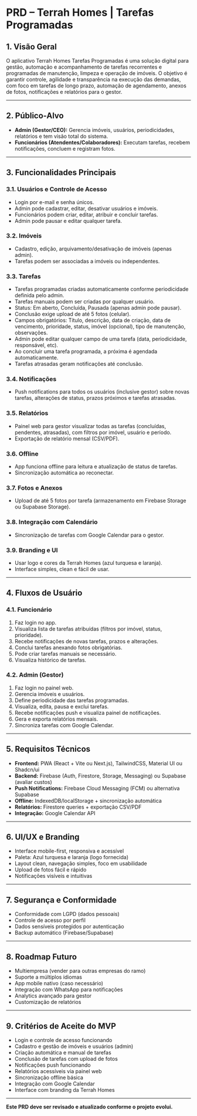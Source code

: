 # PRD – Terrah Homes | Tarefas Programadas

## 1. Visão Geral
O aplicativo Terrah Homes Tarefas Programadas é uma solução digital para gestão, automação e acompanhamento de tarefas recorrentes e programadas de manutenção, limpeza e operação de imóveis. O objetivo é garantir controle, agilidade e transparência na execução das demandas, com foco em tarefas de longo prazo, automação de agendamento, anexos de fotos, notificações e relatórios para o gestor.

---

## 2. Público-Alvo
- **Admin (Gestor/CEO):** Gerencia imóveis, usuários, periodicidades, relatórios e tem visão total do sistema.
- **Funcionários (Atendentes/Colaboradores):** Executam tarefas, recebem notificações, concluem e registram fotos.

---

## 3. Funcionalidades Principais
### 3.1. Usuários e Controle de Acesso
- Login por e-mail e senha únicos.
- Admin pode cadastrar, editar, desativar usuários e imóveis.
- Funcionários podem criar, editar, atribuir e concluir tarefas.
- Admin pode pausar e editar qualquer tarefa.

### 3.2. Imóveis
- Cadastro, edição, arquivamento/desativação de imóveis (apenas admin).
- Tarefas podem ser associadas a imóveis ou independentes.

### 3.3. Tarefas
- Tarefas programadas criadas automaticamente conforme periodicidade definida pelo admin.
- Tarefas manuais podem ser criadas por qualquer usuário.
- Status: Em aberto, Concluída, Pausada (apenas admin pode pausar).
- Conclusão exige upload de até 5 fotos (celular).
- Campos obrigatórios: Título, descrição, data de criação, data de vencimento, prioridade, status, imóvel (opcional), tipo de manutenção, observações.
- Admin pode editar qualquer campo de uma tarefa (data, periodicidade, responsável, etc).
- Ao concluir uma tarefa programada, a próxima é agendada automaticamente.
- Tarefas atrasadas geram notificações até conclusão.

### 3.4. Notificações
- Push notifications para todos os usuários (inclusive gestor) sobre novas tarefas, alterações de status, prazos próximos e tarefas atrasadas.

### 3.5. Relatórios
- Painel web para gestor visualizar todas as tarefas (concluídas, pendentes, atrasadas), com filtros por imóvel, usuário e período.
- Exportação de relatório mensal (CSV/PDF).

### 3.6. Offline
- App funciona offline para leitura e atualização de status de tarefas.
- Sincronização automática ao reconectar.

### 3.7. Fotos e Anexos
- Upload de até 5 fotos por tarefa (armazenamento em Firebase Storage ou Supabase Storage).

### 3.8. Integração com Calendário
- Sincronização de tarefas com Google Calendar para o gestor.

### 3.9. Branding e UI
- Usar logo e cores da Terrah Homes (azul turquesa e laranja).
- Interface simples, clean e fácil de usar.

---

## 4. Fluxos de Usuário
### 4.1. Funcionário
1. Faz login no app.
2. Visualiza lista de tarefas atribuídas (filtros por imóvel, status, prioridade).
3. Recebe notificações de novas tarefas, prazos e alterações.
4. Conclui tarefas anexando fotos obrigatórias.
5. Pode criar tarefas manuais se necessário.
6. Visualiza histórico de tarefas.

### 4.2. Admin (Gestor)
1. Faz login no painel web.
2. Gerencia imóveis e usuários.
3. Define periodicidade das tarefas programadas.
4. Visualiza, edita, pausa e exclui tarefas.
5. Recebe notificações push e visualiza painel de notificações.
6. Gera e exporta relatórios mensais.
7. Sincroniza tarefas com Google Calendar.

---

## 5. Requisitos Técnicos
- **Frontend:** PWA (React + Vite ou Next.js), TailwindCSS, Material UI ou Shadcn/ui
- **Backend:** Firebase (Auth, Firestore, Storage, Messaging) ou Supabase (avaliar custos)
- **Push Notifications:** Firebase Cloud Messaging (FCM) ou alternativa Supabase
- **Offline:** IndexedDB/localStorage + sincronização automática
- **Relatórios:** Firestore queries + exportação CSV/PDF
- **Integração:** Google Calendar API

---

## 6. UI/UX e Branding
- Interface mobile-first, responsiva e acessível
- Paleta: Azul turquesa e laranja (logo fornecida)
- Layout clean, navegação simples, foco em usabilidade
- Upload de fotos fácil e rápido
- Notificações visíveis e intuitivas

---

## 7. Segurança e Conformidade
- Conformidade com LGPD (dados pessoais)
- Controle de acesso por perfil
- Dados sensíveis protegidos por autenticação
- Backup automático (Firebase/Supabase)

---

## 8. Roadmap Futuro
- Multiempresa (vender para outras empresas do ramo)
- Suporte a múltiplos idiomas
- App mobile nativo (caso necessário)
- Integração com WhatsApp para notificações
- Analytics avançado para gestor
- Customização de relatórios

---

## 9. Critérios de Aceite do MVP
- Login e controle de acesso funcionando
- Cadastro e gestão de imóveis e usuários (admin)
- Criação automática e manual de tarefas
- Conclusão de tarefas com upload de fotos
- Notificações push funcionando
- Relatórios acessíveis via painel web
- Sincronização offline básica
- Integração com Google Calendar
- Interface com branding da Terrah Homes

---

**Este PRD deve ser revisado e atualizado conforme o projeto evolui.** 